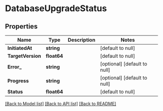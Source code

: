 # DatabaseUpgradeStatus

## Properties
Name | Type | Description | Notes
------------ | ------------- | ------------- | -------------
**InitiatedAt** | **string** |  | [default to null]
**TargetVersion** | **float64** |  | [default to null]
**Error_** | **string** |  | [optional] [default to null]
**Progress** | **string** |  | [optional] [default to null]
**Status** | **float64** |  | [default to null]

[[Back to Model list]](../README.md#documentation-for-models) [[Back to API list]](../README.md#documentation-for-api-endpoints) [[Back to README]](../README.md)

